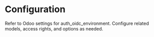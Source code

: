 # Configuration

Refer to Odoo settings for auth_oidc_environment. Configure related models, access rights, and options as needed.
